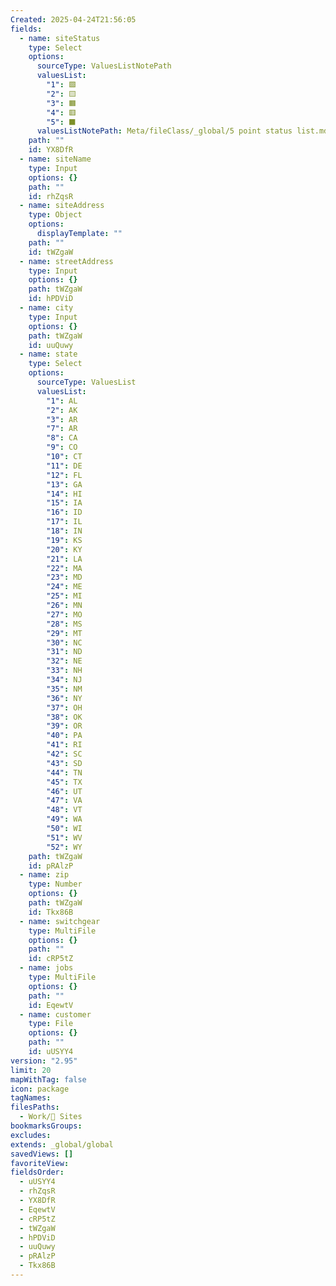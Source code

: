 ```yaml
---
Created: 2025-04-24T21:56:05
fields:
  - name: siteStatus
    type: Select
    options:
      sourceType: ValuesListNotePath
      valuesList:
        "1": 🟩
        "2": 🟨
        "3": 🟧
        "4": 🟥
        "5": ⬛️
      valuesListNotePath: Meta/fileClass/_global/5 point status list.md
    path: ""
    id: YX8DfR
  - name: siteName
    type: Input
    options: {}
    path: ""
    id: rhZqsR
  - name: siteAddress
    type: Object
    options:
      displayTemplate: ""
    path: ""
    id: tWZgaW
  - name: streetAddress
    type: Input
    options: {}
    path: tWZgaW
    id: hPDViD
  - name: city
    type: Input
    options: {}
    path: tWZgaW
    id: uuQuwy
  - name: state
    type: Select
    options:
      sourceType: ValuesList
      valuesList:
        "1": AL
        "2": AK
        "3": AR
        "7": AR
        "8": CA
        "9": CO
        "10": CT
        "11": DE
        "12": FL
        "13": GA
        "14": HI
        "15": IA
        "16": ID
        "17": IL
        "18": IN
        "19": KS
        "20": KY
        "21": LA
        "22": MA
        "23": MD
        "24": ME
        "25": MI
        "26": MN
        "27": MO
        "28": MS
        "29": MT
        "30": NC
        "31": ND
        "32": NE
        "33": NH
        "34": NJ
        "35": NM
        "36": NY
        "37": OH
        "38": OK
        "39": OR
        "40": PA
        "41": RI
        "42": SC
        "43": SD
        "44": TN
        "45": TX
        "46": UT
        "47": VA
        "48": VT
        "49": WA
        "50": WI
        "51": WV
        "52": WY
    path: tWZgaW
    id: pRAlzP
  - name: zip
    type: Number
    options: {}
    path: tWZgaW
    id: Tkx86B
  - name: switchgear
    type: MultiFile
    options: {}
    path: ""
    id: cRP5tZ
  - name: jobs
    type: MultiFile
    options: {}
    path: ""
    id: EqewtV
  - name: customer
    type: File
    options: {}
    path: ""
    id: uUSYY4
version: "2.95"
limit: 20
mapWithTag: false
icon: package
tagNames: 
filesPaths:
  - Work/📍 Sites
bookmarksGroups: 
excludes: 
extends: _global/global
savedViews: []
favoriteView: 
fieldsOrder:
  - uUSYY4
  - rhZqsR
  - YX8DfR
  - EqewtV
  - cRP5tZ
  - tWZgaW
  - hPDViD
  - uuQuwy
  - pRAlzP
  - Tkx86B
---
```

